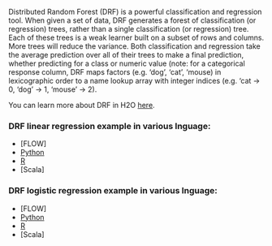 Distributed Random Forest (DRF) is a powerful classification and regression tool. When given a set of data, DRF generates a forest of classification (or regression) trees, rather than a single classification (or regression) tree. Each of these trees is a weak learner built on a subset of rows and columns. More trees will reduce the variance. Both classification and regression take the average prediction over all of their trees to make a final prediction, whether predicting for a class or numeric value (note: for a categorical response column, DRF maps factors (e.g. ‘dog’, ‘cat’, ‘mouse) in lexicographic order to a name lookup array with integer indices (e.g. ‘cat -> 0, ‘dog’ -> 1, ‘mouse’ -> 2).

You can learn more about DRF in H2O [here](http://docs.h2o.ai/h2o/latest-stable/h2o-docs/data-science/drf.html).

### DRF linear regression example in various lnguage: ### 

- [FLOW]
- [Python](https://github.com/Avkash/mldl/blob/master/orgs/h2o/guide/algo/drf/h2o_drf_regression_autompg_python.md)
- [R](https://github.com/Avkash/mldl/blob/master/orgs/h2o/guide/algo/drf/h2o_drf_regression_autompg_R.md)
- [Scala]


### DRF logistic regression example in various lnguage: ### 

- [FLOW]
- [Python](https://github.com/Avkash/mldl/blob/master/orgs/h2o/guide/algo/drf/h2o_drf_classification_titanic_python.md)
- [R](https://github.com/Avkash/mldl/blob/master/orgs/h2o/guide/algo/drf/h2o_drf_classification_titanic_R.md)
- [Scala]

